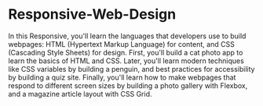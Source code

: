 # Responsive-Web-Design
In this Responsive, you'll learn the languages that developers use to build webpages: HTML (Hypertext Markup Language) for content, and CSS (Cascading Style Sheets) for design.  First, you'll build a cat photo app to learn the basics of HTML and CSS. Later, you'll learn modern techniques like CSS variables by building a penguin, and best practices for accessibility by building a quiz site.  Finally, you'll learn how to make webpages that respond to different screen sizes by building a photo gallery with Flexbox, and a magazine article layout with CSS Grid.
